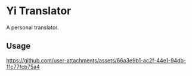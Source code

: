 # Yi Translator

A personal translator.

## Usage

https://github.com/user-attachments/assets/66a3e9b1-ac2f-44e1-94db-11c77fcb75a4
